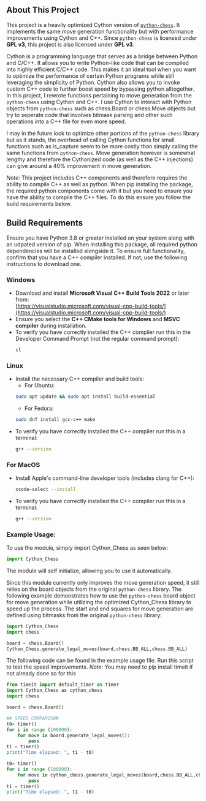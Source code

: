 ## About This Project  
This project is a heavily optimized Cython version of [`python-chess`](https://github.com/niklasf/python-chess). It implements the same move generation functionality but with
performance improvements using Cython and C++. Since `python-chess` is licensed under **GPL v3**,
this project is also licensed under **GPL v3**.

Cython is a programming language that serves as a bridge between Python and C/C++. It allows you to
write Python-like code that can be compiled into highly efficient C/C++ code. This makes it an ideal
tool when you want to optimize the performance of certain Python programs while still leveraging the
simplicity of Python. Cython also allows you to invoke custom C++ code to further boost speed by bypassing
python alltogether. In this project, I rewrote functions pertaining to move generation from the
`python-chess` using Cython and C++. I use Cython to interact with Python objects from `python-chess` such as
chess.Board or chess.Move objects but try to seperate code that involves bitmask parsing and other such
operations into a C++ file for even more speed.

I may in the future look to optimize other portions of the `python-chess` library but as it stands,
the overhead of calling Cython functions for small functions such as is_capture seem to be more costly
than simply calling the same functions from `python-chess`. Move generation however is somewhat lengthy and therefore
the Cythonized code (as well as the C++ injections) can give around a 40% improvement in move generation.

*Note:* This project includes C++ components and therefore requires the ability to compile C++ as well as python.
When pip installing the package, the required python components come with it but you need to ensure you
have the ability to compile the C++ files. To do this ensure you follow the build requirements below.

## Build Requirements
Ensure you have Python 3.8 or greater installed on your system along with an udpated version of pip.
When installing this package, all required python dependencies will be installed alongside it.
To ensure full functionality, confirm that you have a C++ compiler installed. If not, use the following
instructions to download one.

### Windows  
- Download and install **Microsoft Visual C++ Build Tools 2022** or later from:  
  [https://visualstudio.microsoft.com/visual-cpp-build-tools/](https://visualstudio.microsoft.com/visual-cpp-build-tools/)  
- Ensure you select the **C++ CMake tools for Windows** and **MSVC compiler** during installation.
- To verify you have correctly installed the C++ compiler run this in the Developer Command Prompt (not the regular command prompt):
  ```sh
  cl
  ```
### Linux  
- Install the necessary C++ compiler and build tools:
  - For Ubuntu: 
  ```sh
  sudo apt update && sudo apt install build-essential
  ```
  - For Fedora:
  ```sh
  sudo dnf install gcc-c++ make
  ```
- To verify you have correctly installed the C++ compiler run this in a terminal:
  ```sh
  g++ --version 
  ```
### For MacOS
- Install Apple's command-line developer tools (includes clang for C++):
  
  ```sh
  xcode-select --install
  ```
- To verify you have correctly installed the C++ compiler run this in a terminal:
  ```sh
  g++ --version 
  ```

### **Example Usage:**
To use the module, simply import Cython_Chess as seen below:
```python
import Cython_Chess
```
The module will self initialize, allowing you to use it automatically.

Since this module currently only improves the move generation speed, it still relies on the board objects from the original `python-chess`
library. The following example demonstrates how to use the `python-chess` board object for move generation while utilizing the optimized
Cython_Chess library to speed up the process. The start and end squares for move generation are defined using bitmasks from the original
`python-chess` library:
```python
import Cython_Chess
import chess

board = chess.Board()
Cython_Chess.generate_legal_moves(board,chess.BB_ALL,chess.BB_ALL)
```

The following code can be found in the example usage file. Run this script to test the speed improvements.
*Note:* You may need to pip install timeit if not already done so for this
```python
from timeit import default_timer as timer
import Cython_Chess as cython_chess
import chess

board = chess.Board()

## SPEED COMPARISON
t0= timer()
for i in range (100000):
    for move in board.generate_legal_moves():
        pass
t1 = timer()
print("Time elapsed: ", t1 - t0)

t0= timer()
for i in range (100000):
    for move in cython_chess.generate_legal_moves(board,chess.BB_ALL,chess.BB_ALL):
        pass
t1 = timer()
print("Time elapsed: ", t1 - t0)
```
